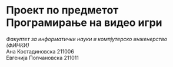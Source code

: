 # Проект по предметот Програмирање на видео игри
*Факултет за информатички науки и компјутерско инженерство (ФИНКИ)*  
Ана Костадиновска 211006  
Евгенија Попчановска 211011
